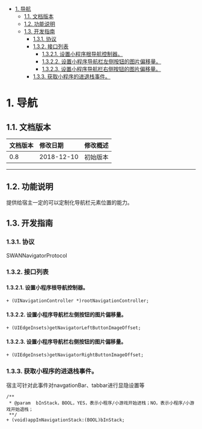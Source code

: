 <!-- TOC -->

- [1. 导航](#1-导航)
    - [1.1. 文档版本](#11-文档版本)
    - [1.2. 功能说明](#12-功能说明)
    - [1.3. 开发指南](#13-开发指南)
        - [1.3.1. 协议](#131-协议)
        - [1.3.2. 接口列表](#132-接口列表)
            - [1.3.2.1. 设置小程序根导航控制器。](#1321-设置小程序根导航控制器)
            - [1.3.2.2. 设置小程序导航栏左侧按钮的图片偏移量。](#1322-设置小程序导航栏左侧按钮的图片偏移量)
            - [1.3.2.3. 设置小程序导航栏右侧按钮的图片偏移量。](#1323-设置小程序导航栏右侧按钮的图片偏移量)
        - [1.3.3. 获取小程序的进退栈事件。](#133-获取小程序的进退栈事件)

<!-- /TOC -->
# 1. 导航
## 1.1. 文档版本

|文档版本|修改日期|修改概述|
|:--|:--|:--|
|0.8|2018-12-10|初始版本|

--------------------------
## 1.2. 功能说明
提供给宿主一定的可以定制化导航栏元素位置的能力。

## 1.3. 开发指南


### 1.3.1. 协议

SWANNavigatorProtocol


### 1.3.2. 接口列表


#### 1.3.2.1. 设置小程序根导航控制器。

```
+ (UINavigationController *)rootNavigationController;
```

#### 1.3.2.2. 设置小程序导航栏左侧按钮的图片偏移量。
```
+ (UIEdgeInsets)getNavigatorLeftButtonImageOffset;
```

#### 1.3.2.3. 设置小程序导航栏右侧按钮的图片偏移量。

```
+ (UIEdgeInsets)getNavigatorRightButtonImageOffset;
```

### 1.3.3. 获取小程序的进退栈事件。

宿主可针对此事件对navgationBar、tabbar进行显隐设置等

```
/**
 * @param  bInStack，BOOL，YES，表示小程序/小游戏开始进栈；NO，表示小程序/小游戏开始退栈；
 **/
+ (void)appInNavigationStack:(BOOL)bInStack;
```

